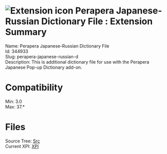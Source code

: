 # ![Extension icon](https://addons.thunderbird.net/user-media/addon_icons/344/344933-64.png?modified=1320283178) Perapera Japanese-Russian Dictionary File : Extension Summary

Name: Perapera Japanese-Russian Dictionary File  
Id: 344933  
Slug: perapera-japanese-russian-d  
Description: This is additional dictionary file for use with the Perapera Japanese Pop-up Dictionary add-on.
  

# Compatibility
Min: 3.0  
Max: 37.*  

# Files

Source Tree: [Src](C:/Dev/Thunderbird/ThunderKdB/xall/xOther/344933-perapera-japanese-russian-d/src)  
Current XPI: [XPI](C:/Dev/Thunderbird/ThunderKdB/xall/xOther/344933-perapera-japanese-russian-d/xpi)  



